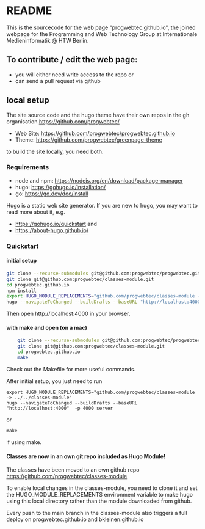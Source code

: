 # README

This is the sourcecode for the web page "progwebtec.github.io", 
the joined webpage for the Programming and Web Technology Group
at Internationale Medieninformatik @ HTW Berlin.

## To contribute / edit the web page:

- you will either need write access to the repo or
- can send a pull request via github

## local setup

The site source code and the hugo theme have their own repos
in the gh organisation https://github.com/progwebtec/ 

- Web Site: https://github.com/progwebtec/progwebtec.github.io
- Theme: https://github.com/progwebtec/greenpage-theme

to build the site locally, you need both.

### Requirements

- node and npm: https://nodejs.org/en/download/package-manager 
- hugo: https://gohugo.io/installation/ 
- go: https://go.dev/doc/install

Hugo is a static web site generator. If you are new to hugo,
you may want to read more about it, e.g.
 - https://gohugo.io/quickstart and 
 - https://about-hugo.github.io/ 


### Quickstart

#### initial setup

```sh
git clone --recurse-submodules git@github.com:progwebtec/progwebtec.github.io.git
git clone git@github.com:progwebtec/classes-module.git
cd progwebtec.github.io
npm install
export HUGO_MODULE_REPLACEMENTS="github.com/progwebtec/classes-module -> ../../classes-module"
hugo --navigateToChanged --buildDrafts --baseURL "http://localhost:4000"  -p 4000 server
```

Then open http://localhost:4000 in your browser.

#### with make and open (on a mac)

```sh
    git clone --recurse-submodules git@github.com:progwebtec/progwebtec.github.io.git
    git clone git@github.com:progwebtec/classes-module.git
    cd progwebtec.github.io
    make
```

Check out the Makefile for more useful commands.


After initial setup, you just need to run
```
export HUGO_MODULE_REPLACEMENTS="github.com/progwebtec/classes-module -> ../../classes-module"
hugo --navigateToChanged --buildDrafts --baseURL "http://localhost:4000"  -p 4000 server
```

or 

```
make
```
if using make.

#### Classes are now in an own git repo included as Hugo Module!

The classes have been moved to an own github repo https://github.com/progwebtec/classes-module

To enable local changes in the classes-module, you need to clone it and
set the HUGO_MODULE_REPLACEMENTS environment variable to make hugo using this
local directory rather than the module downloaded from github.

Every push to the main branch in the classes-module also triggers a full deploy on 
progwebtec.github.io and bkleinen.github.io


